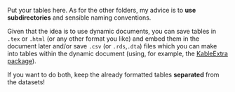 Put your tables here. As for the other folders, my advice is to __use subdirectories__ and sensible naming conventions. 

Given that the idea is to use dynamic documents, you can save tables in `.tex` or `.html` (or any other format you like) and embed them in the document later and/or save `.csv` (or `.rds`,`.dta`) files which you can make into tables within the dynamic document (using, for example, the [KableExtra package](https://cran.r-project.org/web/packages/kableExtra/vignettes/awesome_table_in_html.html)). 

If you want to do both, keep the already formatted tables __separated__ from the datasets! 
